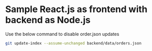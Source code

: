 # Sample React.js as frontend with backend as Node.js

Use the below command to disable order.json updates

```bash
git update-index --assume-unchanged backend/data/orders.json 
```

